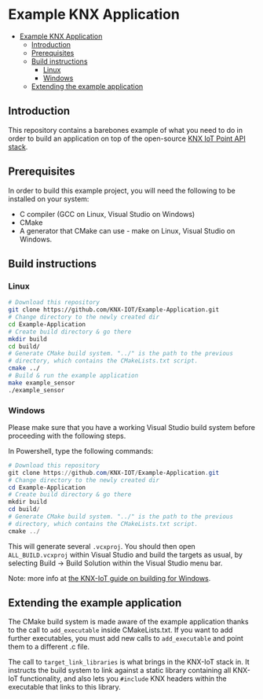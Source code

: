 # Example KNX Application
<!-- TOC -->

- [Example KNX Application](#example-knx-application)
  - [Introduction](#introduction)
  - [Prerequisites](#prerequisites)
  - [Build instructions](#build-instructions)
    - [Linux](#linux)
    - [Windows](#windows)
  - [Extending the example application](#extending-the-example-application)

<!-- /TOC -->

## Introduction

This repository contains a barebones example of what you need to do in order to
build an application on top of the open-source [KNX IoT Point API stack](https://github.com/KNX-IOT/KNX-IOT-STACK).

## Prerequisites

In order to build this example project, you will need the following to be installed
on your system:

- C compiler (GCC on Linux, Visual Studio on Windows)
- CMake
- A generator that CMake can use - make on Linux, Visual Studio on Windows.

## Build instructions

### Linux

```bash
# Download this repository
git clone https://github.com/KNX-IOT/Example-Application.git
# Change directory to the newly created dir
cd Example-Application
# Create build directory & go there
mkdir build
cd build/
# Generate CMake build system. "../" is the path to the previous
# directory, which contains the CMakeLists.txt script.
cmake ../
# Build & run the example application
make example_sensor
./example_sensor
```

### Windows

Please make sure that you have a working Visual Studio build system before
proceeding with the following steps.


In Powershell, type the following commands:
```powershell
# Download this repository
git clone https://github.com/KNX-IOT/Example-Application.git
# Change directory to the newly created dir
cd Example-Application
# Create build directory & go there
mkdir build
cd build/
# Generate CMake build system. "../" is the path to the previous
# directory, which contains the CMakeLists.txt script.
cmake ../
```

This will generate several `.vcxproj`. You should then open `ALL_BUILD.vcxproj`
within Visual Studio and build the targets as usual, by selecting Build -> Build Solution
within the Visual Studio menu bar.

Note: more info at [the KNX-IoT guide on building for Windows](https://knx-iot.github.io/building_windows/).


## Extending the example application

The CMake build system is made aware of the example application thanks to the
call to `add_executable` inside CMakeLists.txt. If you want to add further
executables, you must add new calls to `add_executable` and point them to a
different .c file.

The call to `target_link_libraries` is what brings in the KNX-IoT stack in.
It instructs the build system to link against a static library containing
all KNX-IoT functionality, and also lets you `#include` KNX headers within
the executable that links to this library.
